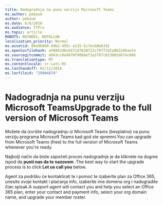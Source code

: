 ```yaml
---
title: Nadogradnja na punu verziju Microsoft Teams
ms.author: pebaum
author: pebaum
ms.date: 6/6/2018
ms.audience: ITPro
ms.topic: article
ROBOTS: NOINDEX, NOFOLLOW
localization_priority: Normal
ms.assetid: 86e9b860-d4b2-495c-a135-5c7ecb8e6192
ms.openlocfilehash: a48883d8c6471d7830723cf0ff3d2a063246aefe
ms.sourcegitcommit: dd43cc0a9470f98b8ef2a3787c823801d674c666
ms.translationtype: MT
ms.contentlocale: sr-Latn-RS
ms.lasthandoff: 02/12/2019
ms.locfileid: "29904874"
---
```

# <a name="upgrade-to-the-full-version-of-microsoft-teams"></a><span data-ttu-id="bf199-102">Nadogradnja na punu verziju Microsoft Teams</span><span class="sxs-lookup"><span data-stu-id="bf199-102">Upgrade to the full version of Microsoft Teams</span></span>

<span data-ttu-id="bf199-103">Možete da izvršite nadogradnju iz Microsoft Teams (besplatno) na punu verziju programa Microsoft Teams kad god ste spremni.</span><span class="sxs-lookup"><span data-stu-id="bf199-103">You can upgrade from Microsoft Teams (free) to the full version of Microsoft Teams whenever you're ready.</span></span>
  
<span data-ttu-id="bf199-104">Najbolji način da biste započeli proces nadogradnje je da kliknete na dugme ispod da **pusti nas da te nazovem** .</span><span class="sxs-lookup"><span data-stu-id="bf199-104">The best way to start the upgrade process is to click **Let us call you** below.</span></span> 
  
<span data-ttu-id="bf199-105">Agent za podršku će kontaktirati te i pomoć te izaberite plan za Office 365, unesite svoje kontakt i plaćanja info, izaberite ime domena org i nadogradite član spisak.</span><span class="sxs-lookup"><span data-stu-id="bf199-105">A support agent will contact you and help you select an Office 365 plan, enter your contact and payment info, select your org domain name, and upgrade your member roster.</span></span>
  

